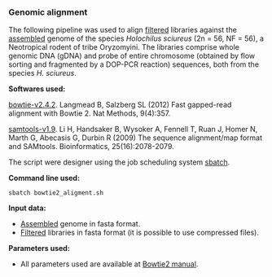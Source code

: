 ### Genomic alignment

The following pipeline was used to align [filtered](https://github.com/MoreiraCN/Filtering_Illumina_sequences) libraries against the [assembled](https://github.com/MoreiraCN/Assembling_Illumina_sequences) genome of the species *Holochilus sciureus* (2n = 56, NF = 56), a Neotropical rodent of tribe Oryzomyini. The libraries comprise whole genomic DNA (gDNA) and probe of entire chromosome (obtained by flow sorting and fragmented by a DOP-PCR reaction) sequences, both from the species *H. sciureus*.

**Softwares used:**

[bowtie-v2.4.2](http://bowtie-bio.sourceforge.net/bowtie2/index.shtml). Langmead B, Salzberg SL (2012) Fast gapped-read alignment with Bowtie 2. Nat Methods, 9(4):357.

[samtools-v1.9](http://samtools.sourceforge.net/). Li H, Handsaker B, Wysoker A, Fennell T, Ruan J, Homer N, Marth G, Abecasis G, Durbin R (2009) The sequence alignment/map format and SAMtools. Bioinformatics, 25(16):2078-2079.

The script were designer using the job scheduling system [sbatch](https://slurm.schedmd.com/sbatch.html).

**Command line used:**

`sbatch bowtie2_aligment.sh`

**Input data:**
 
- [Assembled](https://github.com/MoreiraCN/Assembling_Illumina_sequences) genome in fasta format.
- [Filtered](https://github.com/MoreiraCN/Filtering_Illumina_sequences) libraries in fasta format (it is possible to use compressed files).

 **Parameters used:**
 
- All parameters used are available at [Bowtie2 manual](http://bowtie-bio.sourceforge.net/bowtie2/manual.shtml#options).

